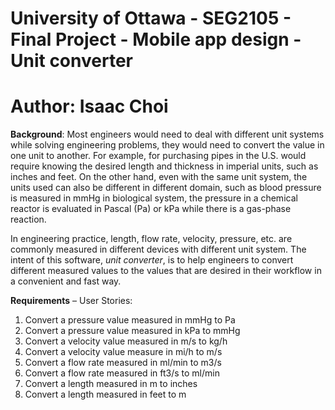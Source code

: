 # University of Ottawa - SEG2105 - Final Project - Mobile app design - Unit converter
# Author: Isaac Choi


**Background**: Most engineers would need to deal with different unit systems while solving engineering problems, they would need to convert the value in one unit to another. For example, for purchasing pipes in the U.S. would require knowing the desired length and thickness in imperial units, such as inches and feet. On the other hand, even with the same unit system, the units used can also be different in different domain, such as blood pressure is measured in mmHg in biological system, the pressure in a chemical reactor is evaluated in Pascal (Pa) or kPa while there is a gas-phase reaction.

In engineering practice, length, flow rate, velocity, pressure, etc. are commonly measured in different devices with different unit system. The intent of this software, *unit converter*, is to help engineers to convert different measured values to the values that are desired in their workflow in a convenient and fast way. 

**Requirements** – User Stories:

1.	Convert a pressure value measured in mmHg to Pa
2.	Convert a pressure value measured in kPa to mmHg
3.	Convert a velocity value measured in m/s to kg/h
4.	Convert a velocity value measure in mi/h to m/s
5.	Convert a flow rate measured in ml/min to m3/s
6.	Convert a flow rate measured in ft3/s to ml/min
7.	Convert a length measured in m to inches
8.	Convert a length measured in feet to m

